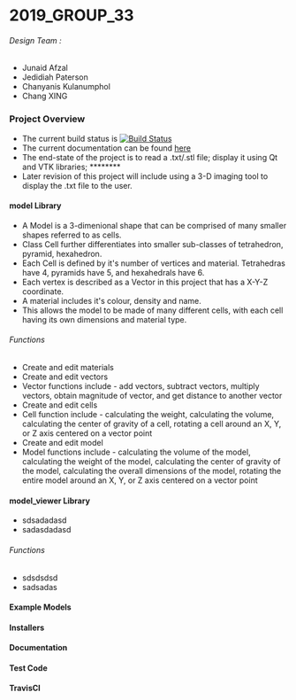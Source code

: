 # 2019_GROUP_33



###### Design Team :
  * Junaid Afzal
  * Jedidiah Paterson
  * Chanyanis Kulanumphol
  * Chang XING

### Project Overview
  * The current build status is [![Build Status](https://travis-ci.com/warrior1601/2019_GROUP_33.svg?token=xyetJbByAw7qFXmcvGWN&branch=master)](https://travis-ci.com/warrior1601/2019_GROUP_33)
  * The current documentation can be found [here](https://warrior1601.github.io/2019_GROUP_33/html)
  * The end-state of the project is to read a .txt/.stl file; display it using Qt and VTK libraries; ********
  * Later revision of this project will include using a 3-D imaging tool to display the .txt file to the user.

#### model Library
  * A Model is a 3-dimenional shape that can be comprised of many smaller shapes referred to as cells.
  * Class Cell further differentiates into smaller sub-classes of tetrahedron, pyramid, hexahedron.
  * Each Cell is defined by it's number of vertices and material. Tetrahedras have 4,  pyramids have 5, and hexahedrals have 6.
  * Each vertex is described as a Vector in this project that has a X-Y-Z coordinate.
  * A material includes it's colour, density and name.
  * This allows the model to be made of many different cells, with each cell having its own dimensions and material type.

###### Functions
  * Create and edit materials
  * Create and edit vectors
  * Vector functions include - add vectors, subtract vectors, multiply vectors, obtain magnitude of vector, and get distance to another vector
  * Create and edit cells
  * Cell function include - calculating the weight, calculating the volume, calculating the center of gravity of a cell, rotating a cell around an X, Y, or Z axis centered on a vector point
  * Create and edit model
  * Model functions include - calculating the volume of the model, calculating the weight of the model, calculating the center of gravity of the model, calculating the overall dimensions of the model, rotating the entire model around an X, Y, or Z axis centered on a vector point

#### model_viewer Library
  * sdsadadasd
  * sadasdadasd

###### Functions
  * sdsdsdsd
  * sadsadas

#### Example Models

#### Installers

#### Documentation

#### Test Code

#### TravisCI
